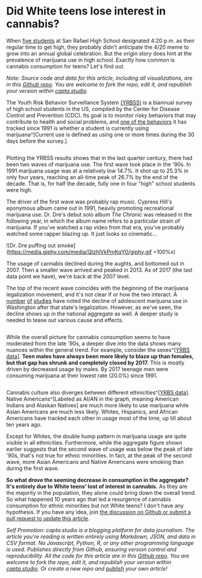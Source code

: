 # Did White teens lose interest in cannabis?

When [five students](https://en.wikipedia.org/wiki/420_(cannabis_culture)) at
San Rafael High School designated 4:20 p.m. as their regular time to get high,
they probably didn't anticipate the 4/20 meme to grow into an annual global
celebration. But the origin story does hint at the prevalence of marijuana use
in high school. Exactly how common is cannabis consumption for teens? Let's find out.

*Note: Source code and data for this article, including all visualizations, are in this [Github repo](https://github.com/capta-journal/420). You are welcome to fork the repo, edit it, and republish your version within [capta.studio](https://www.capta.studio/publish).*

The Youth Risk Behavior Surveillance System
[(YRBSS)](https://www.cdc.gov/healthyyouth/data/yrbs/index.htm) is a biannual
survey of high school students in the US, compiled by the Center for Disease
Control and Prevention (CDC). Its goal is to monitor risky behaviors that may
contribute to health and social problems, and [one of the behaviors](https://nccd.cdc.gov/youthonline/App/Results.aspx?TT=L&OUT=0&SID=HS&QID=H48&LID=XX&YID=YY&LID2=&YID2=&COL=S&ROW1=N&ROW2=N&HT=QQ&LCT=LL&FS=S1&FR=R1&FG=G1&FA=A1&FI=I1&FP=P1&FSL=S1&FRL=R1&FGL=G1&FAL=A1&FIL=I1&FPL=P1&PV=&TST=False&C1=&C2=&QP=G&DP=1&VA=CI&CS=Y&SYID=1991&EYID=2017&SC=DEFAULT&SO=ASC)
it has tracked since 1991 is whether a student is currently using
marijuana^[Current use is defined as using one or more times during the 30 days before the survey.].

```{vgl file=./cannabis_consumption.vgl.json}
```

Plotting the YRBSS results shows that in the last quarter century, there had
been two waves of marijuana use. The first wave took place in the '90s.
In 1991 marijuana usage was at a relatively low 14.7%. It shot up to 25.3%
in only four years, reaching an all-time peak of 26.7% by the end of the decade.
That is, for half the decade, fully one in four "high" school students were high.

The driver of the first wave was probably rap music. Cypress Hill's eponymous
album came out in 1991, heavily promoting recreational marijuana use.
Dr. Dre's debut solo album *The Chronic* was released in the following year,
in which the album name refers to a particular strain of marijuana. If you've
watched a rap video from that era, you've probably watched some rapper blazing
up. It just looks so cinematic...

![Dr. Dre puffing out smoke](https://media.giphy.com/media/QlzhlVkPmKqY0/giphy.gif =100%x)

The usage of cannabis declined during the aughts, and bottomed out in 2007.
Then a smaller wave arrived and peaked in 2013. As of 2017 (the last data point
we have), we're back at the 2007 level.

The top of the recent wave coincides with the beginning of the marijuana
legalization movement, and it's not clear if or how the two interact. A
[number](https://news.wsu.edu/2019/03/15/teens-report-using-marijuana-less-often-legalization/)
[of](https://www.rand.org/news/press/2018/12/21.html)
[studies](https://jamanetwork.com/journals/jamapediatrics/article-abstract/2718512)
have noted the decline of adolescent marijuana use in Washington after that
state's legalization. However, as we've seen, the decline shows up in the national
aggregate as well. A deeper study is needed to tease out various cause and effects.

```{vgl file=./cannabis_consumption_by_sex.vgl.json}
```

While the overall picture for cannabis consumption seems to have moderated from
the late '90s, a deeper dive into the data shows many nuances within the
general trend. For example, consider the
sexes^[[YRBS data](https://nccd.cdc.gov/Youthonline/App/Results.aspx?TT=L&OUT=1&SID=HS&QID=H48&LID=XX&YID=YY&LID2=&YID2=&COL=S&ROW1=N&ROW2=N&HT=QQ&LCT=LL&FS=S1&FR=R1&FG=G1&FA=A1&FI=I1&FP=P1&FSL=S1&FRL=R1&FGL=G1&FAL=A1&FIL=I1&FPL=P1&PV=&TST=False&C1=&C2=&QP=G&DP=1&VA=CI&CS=Y&SYID=&EYID=&SC=DEFAULT&SO=ASC)].
**Teen males have always been more likely to blaze up than females, but that gap has shrunk and completely closed by 2017.**
This is mostly driven by decreased usage by males. By 2017 teenage men were
consuming marijuana at their lowest rate (20.0%) since 1991.

```{vgl file=./cannabis_consumption_by_race.vgl.json}
```

Cannabis culture also diverges between different
ethnicities^[[YRBS data](https://nccd.cdc.gov/Youthonline/App/Results.aspx?TT=L&OUT=1&SID=HS&QID=H48&LID=XX&YID=YY&LID2=&YID2=&COL=R&ROW1=N&ROW2=N&HT=QQ&LCT=LL&FS=S1&FR=R1&FG=G1&FA=A1&FI=I1&FP=P1&FSL=S1&FRL=R1&FGL=G1&FAL=A1&FIL=I1&FPL=P1&PV=&TST=False&C1=&C2=&QP=G&DP=1&VA=CI&CS=Y&SYID=&EYID=&SC=DEFAULT&SO=ASC)].
Native Americans^[Labeled as AI/AN in the graph, meaning American Indians and Alaskan Natives]
are much more likely to use marijuana while Asian Americans
are much less likely. Whites, Hispanics, and African Americans have tracked
each other in usage most of the time, up till about ten years ago.

Except for Whites, the double hump pattern in marijuana usage are quite visible
in all ethnicities. Furthermore, while the aggregate figure shown earlier
suggests that the second wave of usage was below the peak of late '90s, that's
not true for ethnic minorities. In fact, at the peak of the second wave, more
Asian Americans and Native Americans were smoking than during the first wave.

**So what drove the seeming decrease in consumption in the aggregate? It's entirely due to White teens' lost of interest in cannabis.**
As they are the majority in the population, they alone could bring down the
overall trend. So what happened 10 years ago that led a resurgence of cannabis
consumption for ethnic minorities but not White teens? I don't have any
hypothesis. If you have any idea, join
[the discussion on Github or submit a pull request to update this article](https://github.com/capta-journal/420/issues/1).

*Self Promotion: capta.studio is a blogging platform for data journalism. The article you're reading is written entirely using Markdown, JSON, and data in CSV format. No Javascript, Python, R, or any other programming language is used. Publishes directly from Github, ensuring version control and reproducibility. All the code for this article are in this [Github repo](https://github.com/capta-journal/420). You are welcome to fork the repo, edit it, and republish your version within [capta.studio](https://www.capta.studio/publish). Or create a new repo and [publish](https://www.capta.studio/publish) your own article!*
